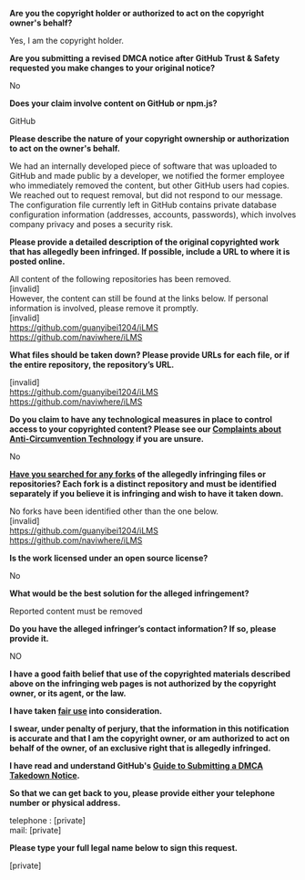 **Are you the copyright holder or authorized to act on the copyright owner's behalf?**

Yes, I am the copyright holder.

**Are you submitting a revised DMCA notice after GitHub Trust & Safety requested you make changes to your original notice?**

No

**Does your claim involve content on GitHub or npm.js?**

GitHub

**Please describe the nature of your copyright ownership or authorization to act on the owner's behalf.**

We had an internally developed piece of software that was uploaded to GitHub and made public by a developer, we notified the former employee who immediately removed the content, but other GitHub users had copies. We reached out to request removal, but did not respond to our message. The configuration file currently left in GitHub contains private database configuration information (addresses, accounts, passwords), which involves company privacy and poses a security risk.

**Please provide a detailed description of the original copyrighted work that has allegedly been infringed. If possible, include a URL to where it is posted online.**

All content of the following repositories has been removed.  
[invalid]  
However, the content can still be found at the links below. If personal information is involved, please remove it promptly.  
[invalid]  
https://github.com/guanyibei1204/iLMS  
https://github.com/naviwhere/iLMS

**What files should be taken down? Please provide URLs for each file, or if the entire repository, the repository’s URL.**

[invalid]  
https://github.com/guanyibei1204/iLMS  
https://github.com/naviwhere/iLMS

**Do you claim to have any technological measures in place to control access to your copyrighted content? Please see our <a href="https://docs.github.com/articles/guide-to-submitting-a-dmca-takedown-notice#complaints-about-anti-circumvention-technology">Complaints about Anti-Circumvention Technology</a> if you are unsure.**

No

**<a href="https://docs.github.com/articles/dmca-takedown-policy#b-what-about-forks-or-whats-a-fork">Have you searched for any forks</a> of the allegedly infringing files or repositories? Each fork is a distinct repository and must be identified separately if you believe it is infringing and wish to have it taken down.**

No forks have been identified other than the one below.  
[invalid]  
https://github.com/guanyibei1204/iLMS  
https://github.com/naviwhere/iLMS

**Is the work licensed under an open source license?**

No

**What would be the best solution for the alleged infringement?**

Reported content must be removed

**Do you have the alleged infringer’s contact information? If so, please provide it.**

NO

**I have a good faith belief that use of the copyrighted materials described above on the infringing web pages is not authorized by the copyright owner, or its agent, or the law.**

**I have taken <a href="https://www.lumendatabase.org/topics/22">fair use</a> into consideration.**

**I swear, under penalty of perjury, that the information in this notification is accurate and that I am the copyright owner, or am authorized to act on behalf of the owner, of an exclusive right that is allegedly infringed.**

**I have read and understand GitHub's <a href="https://docs.github.com/articles/guide-to-submitting-a-dmca-takedown-notice/">Guide to Submitting a DMCA Takedown Notice</a>.**

**So that we can get back to you, please provide either your telephone number or physical address.**

telephone : [private]  
mail: [private]  

**Please type your full legal name below to sign this request.**

[private]  
